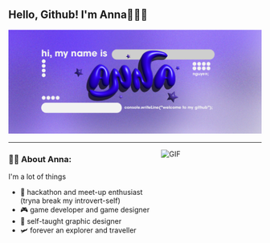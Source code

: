 ## Hello, Github! I'm Anna🧍🏻‍♀️

![AnnaBanner](/anna-github-banner.png)

---
 <img align="right" alt="GIF" src="https://i.giphy.com/media/v1.Y2lkPTc5MGI3NjExdGptaWx2eGZuemNta28wMGs5NGdlbWZqY3A3b3Jhc3RzZXF6YTZsNiZlcD12MV9pbnRlcm5hbF9naWZfYnlfaWQmY3Q9Zw/0vEGCODnuGKrr4NxLI/giphy.gif" width="200" height="320" />

### 👩‍💻 About Anna:
I'm a lot of things
- 🫧 hackathon and meet-up enthusiast (tryna break my introvert-self)
- 🎮 game developer and game designer
- 🎨 self-taught graphic designer
- 🛩️ forever an explorer and traveller


